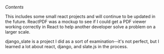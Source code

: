 *Contents*

This includes some small react projects and will continue to be updated in
the future. ReactPDF was a mockup to see if I could get a PDF viewer 
working correctly in React to help another developer solve a problem
on a larger scale.

django_slate is a project I did as a sort of examination--it's not perfect,
but I learned a lot about react, django, and slate.js in the process.

